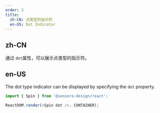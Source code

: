 ```yaml
---
order: 2
title:
  zh-CN: 点类型的指示符
  en-US: Dot Indicator
---
```


## zh-CN

通过 `dot`属性，可以展示点类型的指示符。

## en-US

The dot type indicator can be displayed by specifying the `dot` property.

```js
import { Spin } from '@sensoro-design/react';

ReactDOM.render(<Spin dot />, CONTAINER);
```
